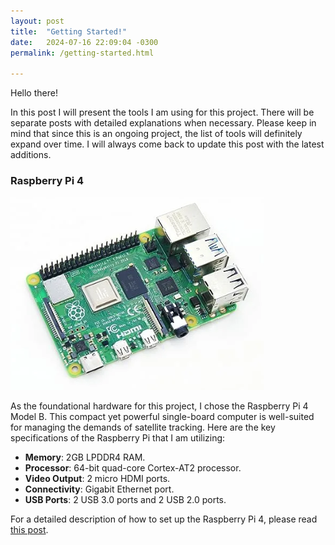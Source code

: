 ```yaml
---
layout: post
title:  "Getting Started!"
date:   2024-07-16 22:09:04 -0300
permalink: /getting-started.html

---
```

Hello there!

In this post I will present the tools I am using for this project. There will be separate posts with detailed explanations when necessary. Please keep in mind that since this is an ongoing project, the list of tools will definitely expand over time. I will always come back to update this post with the latest additions.

### Raspberry Pi 4

![Raspberry Pi 4](/images/raspberry.png)

As the foundational hardware for this project, I chose the Raspberry Pi 4 Model B. This compact yet powerful single-board computer is well-suited for managing the demands of satellite tracking. Here are the key specifications of the Raspberry Pi that I am utilizing:

* **Memory**: 2GB LPDDR4 RAM.
* **Processor**: 64-bit quad-core Cortex-AT2 processor.
* **Video Output**: 2 micro HDMI ports.
* **Connectivity**: Gigabit Ethernet port.
* **USB Ports**: 2 USB 3.0 ports and 2 USB 2.0 ports.

For a detailed description of how to set up the Raspberry Pi 4, please read [this post](/setup-raspberry-pi.html).
